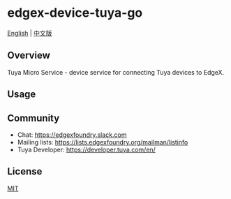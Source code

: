# edgex-device-tuya-go

[English](./README.md) | [中文版](./README_zh.md)

## Overview
Tuya Micro Service - device service for connecting Tuya devices to EdgeX.

## Usage



## Community
- Chat: https://edgexfoundry.slack.com
- Mailing lists: https://lists.edgexfoundry.org/mailman/listinfo
- Tuya Developer: https://developer.tuya.com/en/

## License
[MIT](LICENSE)
